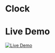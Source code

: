 # Clock
# Live Demo
[![Live Demo](https://img.shields.io/badge/react-%2320232a.svg?style=for-the-badge&logo=react&logoColor=%2361DAFB)](https://shivampurbia.github.io/Clock/)
